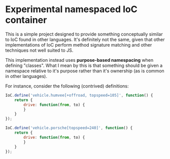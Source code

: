 # Experimental namespaced IoC container

This is a simple project designed to provide something conceptually similar to IoC found in other languages.  It's definitely not the same, given that other implementations of IoC perform method signature matching and other techniques not well suited to JS.

This implementation instead uses __purpose-based namespacing__ when defining "classes".  What I mean by this is that something should be given a namespace relative to it's purpose rather than it's ownership (as is common in other languages).

For instance, consider the following (contrived) definitions:

```js
IoC.define('vehicle.humvee[+offroad, topspeed=105]', function() {
    return {
        drive: function(from, to) {
        }
    }
});

IoC.define('vehicle.porsche[topspeed=240]', function() {
    return {
        drive: function(from, to) {
        }
    }
});
```



